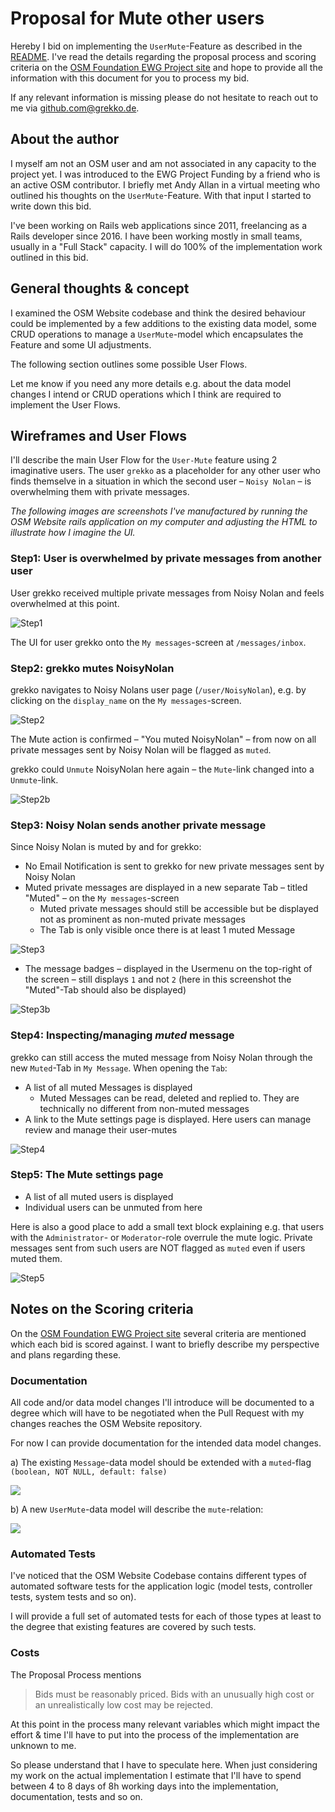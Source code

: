 # Proposal for Mute other users

Hereby I bid on implementing the `UserMute`-Feature as described in the [README](../README.md). I've read the details regarding the proposal process and scoring criteria on the [OSM Foundation EWG Project site](https://wiki.osmfoundation.org/wiki/Engineering_Working_Group/Project_Funding_Framework) and hope to provide all the information with this document for you to process my bid.

If any relevant information is missing please do not hesitate to reach out to me via <github.com@grekko.de>.

## About the author

I myself am not an OSM user and am not associated in any capacity to the project yet. I was introduced to the EWG Project Funding by a friend who is an active OSM contributor. I briefly met Andy Allan in a virtual meeting who outlined his thoughts on the  `UserMute`-Feature. With that input I started to write down this bid.

I've been working on Rails web applications since 2011, freelancing as a Rails developer since 2016. I have been working mostly in small teams, usually in a "Full Stack" capacity. I will do 100% of the implementation work outlined in this bid.


## General thoughts & concept

I examined the OSM Website codebase and think the desired behaviour could be implemented by a few additions to the existing data model, some CRUD operations to manage a `UserMute`-model which encapsulates the Feature and some UI adjustments.

The following section outlines some possible User Flows.

Let me know if you need any more details e.g. about the data model changes I intend or CRUD operations which I think are required to implement the User Flows.

## Wireframes and User Flows

I'll describe the main User Flow for the `User-Mute` feature using 2 imaginative users. The user `grekko` as a placeholder for any other user who finds themselve in a situation in which the second user – `Noisy Nolan` – is overwhelming them with private messages.

_The following images are screenshots I've manufactured by running the OSM Website rails application on my computer and adjusting the HTML to illustrate how I imagine the UI._


### Step1: User is overwhelmed by private messages from another user

User grekko received multiple private messages from Noisy Nolan and feels overwhelmed at this point.

![Step1](images/osm-mute-users-step1.png)

The UI for user grekko onto the `My messages`-screen at `/messages/inbox`.


### Step2: grekko mutes NoisyNolan

grekko navigates to Noisy Nolans user page (`/user/NoisyNolan`), e.g. by clicking on the `display_name` on the `My messages`-screen.

![Step2](images/osm-mute-users-step2.png)

The Mute action is confirmed – "You muted NoisyNolan" – from now on all private messages sent by Noisy Nolan will be flagged as `muted`.

grekko could `Unmute` NoisyNolan here again – the `Mute`-link changed into a `Unmute`-link.

![Step2b](images/osm-mute-users-step2b.png)

### Step3: Noisy Nolan sends another private message

Since Noisy Nolan is muted by and for grekko:

- No Email Notification is sent to grekko for new private messages sent by Noisy Nolan
- Muted private messages are displayed in a new separate Tab – titled "Muted" – on the `My messages`-screen
  - Muted private messages should still be accessible but be displayed not as prominent as non-muted private messages
  - The Tab is only visible once there is at least 1 muted Message

![Step3](images/osm-mute-users-step3.png)

- The message badges – displayed in the Usermenu on the top-right of the screen – still displays `1` and not `2` (here in this screenshot the "Muted"-Tab should also be displayed)

![Step3b](images/osm-mute-users-step3b.png)

### Step4: Inspecting/managing _muted_ message

grekko can still access the muted message from Noisy Nolan through the new `Muted`-Tab in `My Message`. When opening the `Tab`:

- A list of all muted Messages is displayed
  - Muted Messages can be read, deleted and replied to. They are technically no different from non-muted messages
- A link to the Mute settings page is displayed. Here users can manage review and manage their user-mutes

![Step4](images/osm-mute-users-step4.png)

### Step5: The Mute settings page

- A list of all muted users is displayed
- Individual users can be unmuted from here

Here is also a good place to add a small text block explaining e.g. that users with the `Administrator`- or `Moderator`-role overrule the mute logic. Private messages sent from such users are NOT flagged as `muted` even if users muted them.

![Step5](images/osm-mute-users-step5.png)


## Notes on the Scoring criteria

On the [OSM Foundation EWG Project site](https://wiki.osmfoundation.org/wiki/Engineering_Working_Group/Project_Funding_Framework) several criteria are mentioned which each bid is scored against. I want to briefly describe my perspective and plans regarding these.

### Documentation

All code and/or data model changes I'll introduce will be documented to a degree which will have to be negotiated when the Pull Request with my changes reaches the OSM Website repository. 

For now I can provide documentation for the intended data model changes.

a) The existing `Message`-data model should be extended with a `muted`-flag `(boolean, NOT NULL, default: false)`

![](images/osm-mute-datamodel-changes.png)

b) A new `UserMute`-data model will describe the `mute`-relation:

![](images/osm-mute-datamodel-usermute.png)


### Automated Tests

I've noticed that the OSM Website Codebase contains different types of automated software tests for the application logic (model tests, controller tests, system tests and so on).

I will provide a full set of automated tests for each of those types at least to the degree that existing features are covered by such tests.


### Costs

The Proposal Process mentions

> Bids must be reasonably priced. Bids with an unusually high cost or an unrealistically low cost may be rejected.

At this point in the process many relevant variables which might impact the effort & time I'll have to put into the process of the implementation are unknown to me.

So please understand that I have to speculate here. When just considering my work on the actual implementation I estimate that I'll have to spend between 4 to 8 days of 8h working days into the implementation, documentation, tests and so on.